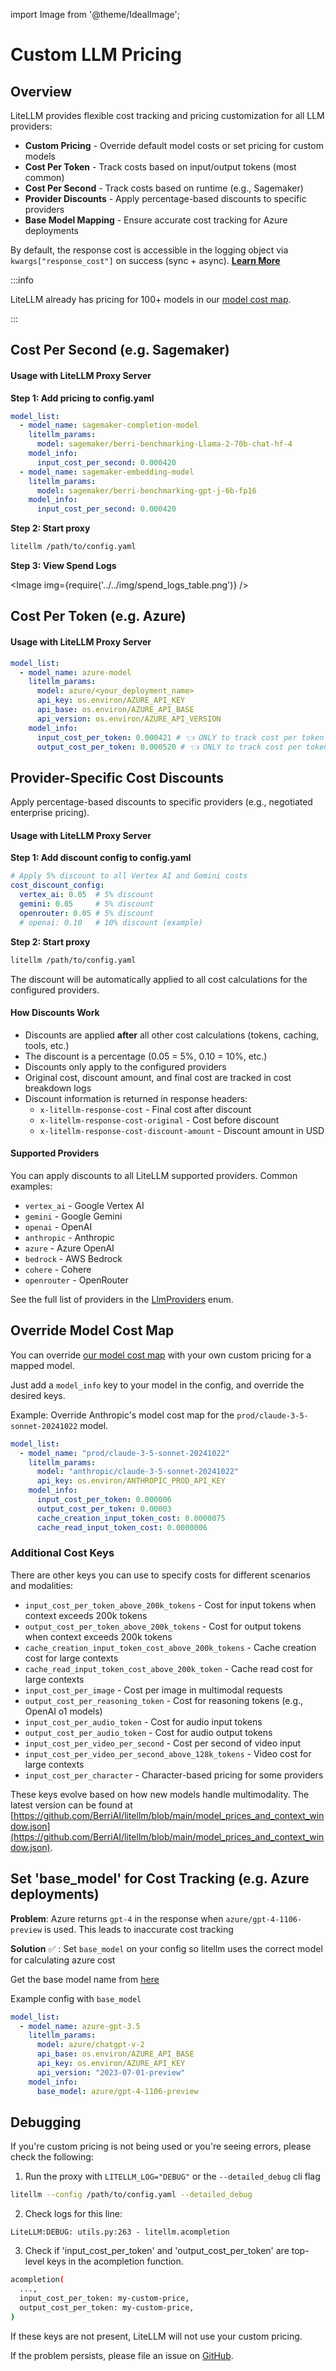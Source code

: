 import Image from '@theme/IdealImage';

# Custom LLM Pricing

## Overview

LiteLLM provides flexible cost tracking and pricing customization for all LLM providers:

- **Custom Pricing** - Override default model costs or set pricing for custom models
- **Cost Per Token** - Track costs based on input/output tokens (most common)
- **Cost Per Second** - Track costs based on runtime (e.g., Sagemaker)
- **Provider Discounts** - Apply percentage-based discounts to specific providers
- **Base Model Mapping** - Ensure accurate cost tracking for Azure deployments

By default, the response cost is accessible in the logging object via `kwargs["response_cost"]` on success (sync + async). [**Learn More**](../observability/custom_callback.md)

:::info

LiteLLM already has pricing for 100+ models in our [model cost map](https://github.com/BerriAI/litellm/blob/main/model_prices_and_context_window.json). 

:::

## Cost Per Second (e.g. Sagemaker)

#### Usage with LiteLLM Proxy Server

**Step 1: Add pricing to config.yaml**
```yaml
model_list:
  - model_name: sagemaker-completion-model
    litellm_params:
      model: sagemaker/berri-benchmarking-Llama-2-70b-chat-hf-4
    model_info:
      input_cost_per_second: 0.000420
  - model_name: sagemaker-embedding-model
    litellm_params:
      model: sagemaker/berri-benchmarking-gpt-j-6b-fp16
    model_info:
      input_cost_per_second: 0.000420 
```

**Step 2: Start proxy**

```bash
litellm /path/to/config.yaml
```

**Step 3: View Spend Logs**

<Image img={require('../../img/spend_logs_table.png')} />

## Cost Per Token (e.g. Azure)

#### Usage with LiteLLM Proxy Server

```yaml
model_list:
  - model_name: azure-model
    litellm_params:
      model: azure/<your_deployment_name>
      api_key: os.environ/AZURE_API_KEY
      api_base: os.environ/AZURE_API_BASE
      api_version: os.environ/AZURE_API_VERSION
    model_info:
      input_cost_per_token: 0.000421 # 👈 ONLY to track cost per token
      output_cost_per_token: 0.000520 # 👈 ONLY to track cost per token
```

## Provider-Specific Cost Discounts

Apply percentage-based discounts to specific providers (e.g., negotiated enterprise pricing).

#### Usage with LiteLLM Proxy Server

**Step 1: Add discount config to config.yaml**

```yaml
# Apply 5% discount to all Vertex AI and Gemini costs
cost_discount_config:
  vertex_ai: 0.05  # 5% discount
  gemini: 0.05     # 5% discount
  openrouter: 0.05 # 5% discount
  # openai: 0.10   # 10% discount (example)
```

**Step 2: Start proxy**

```bash
litellm /path/to/config.yaml
```

The discount will be automatically applied to all cost calculations for the configured providers.


#### How Discounts Work

- Discounts are applied **after** all other cost calculations (tokens, caching, tools, etc.)
- The discount is a percentage (0.05 = 5%, 0.10 = 10%, etc.)
- Discounts only apply to the configured providers
- Original cost, discount amount, and final cost are tracked in cost breakdown logs
- Discount information is returned in response headers:
  - `x-litellm-response-cost` - Final cost after discount
  - `x-litellm-response-cost-original` - Cost before discount
  - `x-litellm-response-cost-discount-amount` - Discount amount in USD

#### Supported Providers

You can apply discounts to all LiteLLM supported providers. Common examples:

- `vertex_ai` - Google Vertex AI
- `gemini` - Google Gemini
- `openai` - OpenAI
- `anthropic` - Anthropic
- `azure` - Azure OpenAI
- `bedrock` - AWS Bedrock
- `cohere` - Cohere
- `openrouter` - OpenRouter

See the full list of providers in the [LlmProviders](https://github.com/BerriAI/litellm/blob/main/litellm/types/utils.py) enum.

## Override Model Cost Map

You can override [our model cost map](https://github.com/BerriAI/litellm/blob/main/model_prices_and_context_window.json) with your own custom pricing for a mapped model.

Just add a `model_info` key to your model in the config, and override the desired keys.

Example: Override Anthropic's model cost map for the `prod/claude-3-5-sonnet-20241022` model.

```yaml
model_list:
  - model_name: "prod/claude-3-5-sonnet-20241022"
    litellm_params:
      model: "anthropic/claude-3-5-sonnet-20241022"
      api_key: os.environ/ANTHROPIC_PROD_API_KEY
    model_info:
      input_cost_per_token: 0.000006
      output_cost_per_token: 0.00003
      cache_creation_input_token_cost: 0.0000075
      cache_read_input_token_cost: 0.0000006
```

### Additional Cost Keys

There are other keys you can use to specify costs for different scenarios and modalities:

- `input_cost_per_token_above_200k_tokens` - Cost for input tokens when context exceeds 200k tokens
- `output_cost_per_token_above_200k_tokens` - Cost for output tokens when context exceeds 200k tokens  
- `cache_creation_input_token_cost_above_200k_tokens` - Cache creation cost for large contexts
- `cache_read_input_token_cost_above_200k_token` - Cache read cost for large contexts
- `input_cost_per_image` - Cost per image in multimodal requests
- `output_cost_per_reasoning_token` - Cost for reasoning tokens (e.g., OpenAI o1 models)
- `input_cost_per_audio_token` - Cost for audio input tokens
- `output_cost_per_audio_token` - Cost for audio output tokens
- `input_cost_per_video_per_second` - Cost per second of video input
- `input_cost_per_video_per_second_above_128k_tokens` - Video cost for large contexts
- `input_cost_per_character` - Character-based pricing for some providers

These keys evolve based on how new models handle multimodality. The latest version can be found at [https://github.com/BerriAI/litellm/blob/main/model_prices_and_context_window.json](https://github.com/BerriAI/litellm/blob/main/model_prices_and_context_window.json).

## Set 'base_model' for Cost Tracking (e.g. Azure deployments)

**Problem**: Azure returns `gpt-4` in the response when `azure/gpt-4-1106-preview` is used. This leads to inaccurate cost tracking

**Solution** ✅ :  Set `base_model` on your config so litellm uses the correct model for calculating azure cost

Get the base model name from [here](https://github.com/BerriAI/litellm/blob/main/model_prices_and_context_window.json)

Example config with `base_model`
```yaml
model_list:
  - model_name: azure-gpt-3.5
    litellm_params:
      model: azure/chatgpt-v-2
      api_base: os.environ/AZURE_API_BASE
      api_key: os.environ/AZURE_API_KEY
      api_version: "2023-07-01-preview"
    model_info:
      base_model: azure/gpt-4-1106-preview
```


## Debugging 

If you're custom pricing is not being used or you're seeing errors, please check the following:

1. Run the proxy with `LITELLM_LOG="DEBUG"` or the `--detailed_debug` cli flag

```bash
litellm --config /path/to/config.yaml --detailed_debug
```

2. Check logs for this line: 

```
LiteLLM:DEBUG: utils.py:263 - litellm.acompletion
```

3. Check if 'input_cost_per_token' and 'output_cost_per_token' are top-level keys in the acompletion function. 

```bash
acompletion(
  ...,
  input_cost_per_token: my-custom-price, 
  output_cost_per_token: my-custom-price,
)
```

If these keys are not present, LiteLLM will not use your custom pricing. 

If the problem persists, please file an issue on [GitHub](https://github.com/BerriAI/litellm/issues). 
